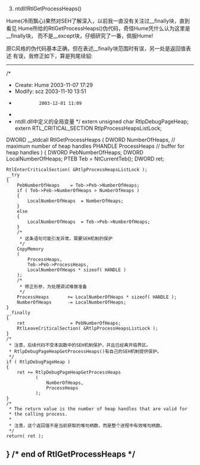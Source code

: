 3) ntdll!RtlGetProcessHeaps()

Hume(冷雨飘心)果然对SEH了解深入，以前我一直没有关注过__finally块，直到看见
Hume所给的RtlGetProcessHeaps()伪代码，奇怪Hume凭什么认为这里是__finally块，
而不是__except块，仔细研究了一番，佩服Hume!

原C风格的伪代码基本正确，但在表述__finally块范围时有误，另一处是返回值表述
有误，我修正如下，算是狗尾续貂:

--------------------------------------------------------------------------
/*
 * Create: Hume 2003-11-07 17:29
 * Modify: scz  2003-11-10 13:51
 *              2003-12-01 11:09
 *
 * ntdll.dll中定义的全局变量
 */
extern unsigned char        RtlpDebugPageHeap;
extern RTL_CRITICAL_SECTION RtlpProcessHeapsListLock;

DWORD __stdcall RtlGetProcessHeaps
(
    DWORD   NumberOfHeaps,  // maximum number of heap handles
    PHANDLE ProcessHeaps    // buffer for heap handles
)
{
    DWORD   PebNumberOfHeaps;
    DWORD   LocalNumberOfHeaps;
    PTEB    Teb = NtCurrentTeb();
    DWORD   ret;

    RtlEnterCriticalSection( &RtlpProcessHeapsListLock );
    __try
    {
        PebNumberOfHeaps    = Teb->Peb->NumberOfHeaps;
        if ( Teb->Peb->NumberOfHeaps > NumberOfHeaps )
        {
            LocalNumberOfHeaps  = NumberOfHeaps;
        }
        else
        {
            LocalNumberOfHeaps  = Teb->Peb->NumberOfHeaps;
        }
        /*
         * 这条语句可能引发异常，需要SEH机制的保护
         */
        CopyMemory
        (
            ProcessHeaps,
            Teb->Peb->ProcessHeaps,
            LocalNumberOfHeaps * sizeof( HANDLE )
        );
        /*
         * 修正形参，为处理调试堆做准备
         */
        ProcessHeaps       += LocalNumberOfHeaps * sizeof( HANDLE );
        NumberOfHeaps      -= LocalNumberOfHeaps;
    }
    __finally
    {
        ret                 = PebNumberOfHeaps;
        RtlLeaveCriticalSection( &RtlpProcessHeapsListLock );
    }
    /*
     * 注意，后续代码不受本函数中的SEH机制保护，并且已经离开临界区。
     * RtlpDebugPageHeapGetProcessHeaps()有自己的SEH机制提供保护。
     */
    if ( RtlpDebugPageHeap )
    {
        ret += RtlpDebugPageHeapGetProcessHeaps
               (
                   NumberOfHeaps,
                   ProcessHeaps
               );
    }
    /*
     * The return value is the number of heap handles that are valid for
     * the calling process.
     *
     * 注意，这个返回值不是当前获取的堆句柄数，而是整个进程中有效堆句柄数。
     */
    return( ret );
}  /* end of RtlGetProcessHeaps */
--------------------------------------------------------------------------